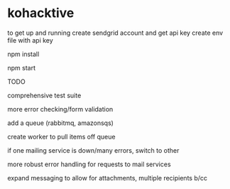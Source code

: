 # kohacktive

to get up and running
  create sendgrid account and get api key
  create env file with api key

npm install

npm start


TODO

comprehensive test suite

more error checking/form validation

add a queue (rabbitmq, amazonsqs)

create worker to pull items off queue

  if one mailing service is down/many errors, switch to other
  
more robust error handling for requests to mail services

expand messaging to allow for attachments, multiple recipients b/cc
